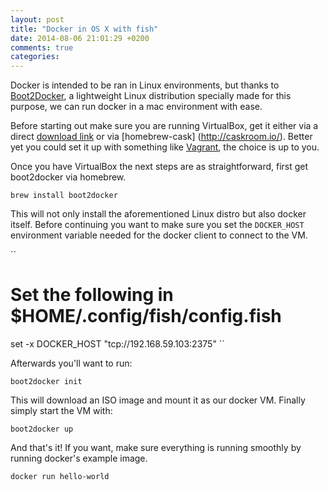 ```yaml
---
layout: post
title: "Docker in OS X with fish"
date: 2014-08-06 21:01:29 +0200
comments: true
categories:
---
```


Docker is intended to be ran in Linux environments, but thanks to [Boot2Docker](https://github.com/boot2docker/boot2docker), a lightweight Linux distribution specially made for this purpose, we can run docker in a mac environment with ease.

Before starting out make sure you are running VirtualBox, get it either via a direct [download link](https://www.virtualbox.org/wiki/Downloads) or via [homebrew-cask] (http://caskroom.io/). Better yet you could set it up with something like [Vagrant](http://www.vagrantup.com/), the choice is up to you.

Once you have VirtualBox the next steps are as straightforward, first get boot2docker via homebrew.

``brew install boot2docker``

This will not only install the aforementioned Linux distro but also docker itself. Before continuing you want to make sure you set the ``DOCKER_HOST`` environment variable needed for the docker client to connect to the VM.

``
# Set the following in $HOME/.config/fish/config.fish
set -x DOCKER_HOST "tcp://192.168.59.103:2375"
``

Afterwards you'll want to run:

``boot2docker init``

This will download an ISO image and mount it as our docker VM. Finally simply start the VM with:

``boot2docker up``

And that's it! If you want, make sure everything is running smoothly by running docker's example image.

``
docker run hello-world
``
